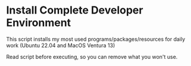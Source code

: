 # Install Complete Developer Environment

This script installs my most used programs/packages/resources for daily work (Ubuntu 22.04 and MacOS Ventura 13)

Read script before executing, so you can remove what you won't 
use.
